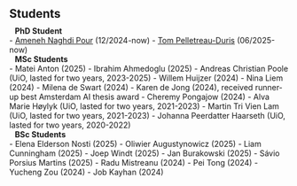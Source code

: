 <h1 id="students"></h1>

<h2 style="margin: 30px 0px 10px;">Students</h2>

<h4 style="margin:0 10px 0;">PhD Student</h4>
- <span style="color:#e74d3c"><a href="https://ameneh71.github.io/">Ameneh Naghdi Pour</a></span> (12/2024-now)  
- <span style="color:#e74d3c"><a href="https://research.vu.nl/en/persons/tom-pelletreau-duris">Tom Pelletreau-Duris</a></span> (06/2025-now)  

<h4 style="margin:0 10px 0;">MSc Students</h4>
- Matei Anton (2025)
- Ibrahim Ahmedoglu (2025)
- Andreas Christian Poole (UiO, lasted for two years, 2023-2025)
- Willem Huijzer (2024)
- Nina Liem (2024)
- Milena de Swart (2024)
- Karen de Jong (2024), received runner-up best Amsterdam AI thesis award
- Cheremy Pongajow (2024)
- Alva Marie Høylyk (UiO, lasted for two years, 2021-2023)
- Martin Tri Vien Lam (UiO, lasted for two years, 2021-2023)
- Johanna Peerdatter Haarseth (UiO, lasted for two years, 2020-2022)


<h4 style="margin:0 10px 0;">BSc Students</h4>
- Elena Elderson Nosti (2025)
- Oliwier Augustynowicz (2025)
- Liam Cunningham (2025)
- Joep Windt  (2025)
- Jan Burakowski (2025)
- Sávio Porsius Martins (2025)
- Radu Mistreanu (2024)
- Pei Tong (2024)
- Yucheng Zou (2024)
- Job Kayhan (2024)


